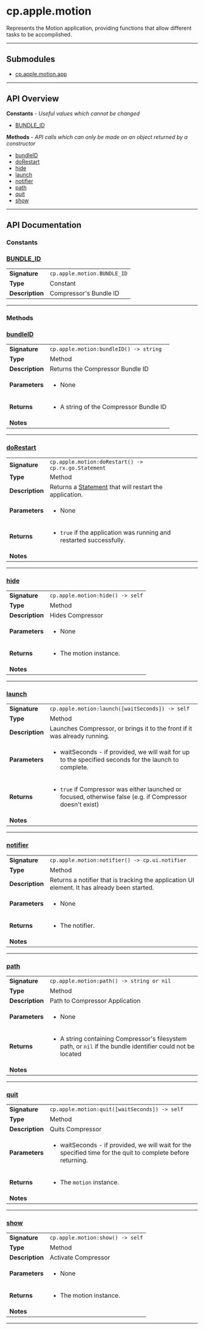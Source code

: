 # cp.apple.motion

Represents the Motion application, providing functions that allow different tasks to be accomplished.

---

## Submodules
 * [cp.apple.motion.app](cp.apple.motion.app.md)

---

## API Overview
**Constants** - _Useful values which cannot be changed_
 * [BUNDLE_ID](#bundle_id)

**Methods** - _API calls which can only be made on an object returned by a constructor_
 * [bundleID](#bundleid)
 * [doRestart](#dorestart)
 * [hide](#hide)
 * [launch](#launch)
 * [notifier](#notifier)
 * [path](#path)
 * [quit](#quit)
 * [show](#show)


---

## API Documentation

### Constants


### [BUNDLE_ID](#bundle_id)

|                                             |                                                                                     |
| --------------------------------------------|-------------------------------------------------------------------------------------|
| **Signature**                               | `cp.apple.motion.BUNDLE_ID`                                                                    |
| **Type**                                    | Constant                                                                     |
| **Description**                             | Compressor's Bundle ID                                                                     |

---
### Methods


### [bundleID](#bundleid)

|                                             |                                                                                     |
| --------------------------------------------|-------------------------------------------------------------------------------------|
| **Signature**                               | `cp.apple.motion:bundleID() -> string`                                                                    |
| **Type**                                    | Method                                                                     |
| **Description**                             | Returns the Compressor Bundle ID                                                                     |
| **Parameters**                              | <ul><li>None</li></ul> |
| **Returns**                                 | <ul><li>A string of the Compressor Bundle ID</li></ul>          |
| **Notes**                                   | <ul></ul>                |

---

### [doRestart](#dorestart)

|                                             |                                                                                     |
| --------------------------------------------|-------------------------------------------------------------------------------------|
| **Signature**                               | `cp.apple.motion:doRestart() -> cp.rx.go.Statement`                                                                    |
| **Type**                                    | Method                                                                     |
| **Description**                             | Returns a [Statement](cp.rx.go.Statement.md) that will restart the application.                                                                     |
| **Parameters**                              | <ul><li>None</li></ul> |
| **Returns**                                 | <ul><li>`true` if the application was running and restarted successfully.</li></ul>          |
| **Notes**                                   | <ul></ul>                |

---

### [hide](#hide)

|                                             |                                                                                     |
| --------------------------------------------|-------------------------------------------------------------------------------------|
| **Signature**                               | `cp.apple.motion:hide() -> self`                                                                    |
| **Type**                                    | Method                                                                     |
| **Description**                             | Hides Compressor                                                                     |
| **Parameters**                              | <ul><li>None</li></ul> |
| **Returns**                                 | <ul><li>The motion instance.</li></ul>          |
| **Notes**                                   | <ul></ul>                |

---

### [launch](#launch)

|                                             |                                                                                     |
| --------------------------------------------|-------------------------------------------------------------------------------------|
| **Signature**                               | `cp.apple.motion:launch([waitSeconds]) -> self`                                                                    |
| **Type**                                    | Method                                                                     |
| **Description**                             | Launches Compressor, or brings it to the front if it was already running.                                                                     |
| **Parameters**                              | <ul><li>waitSeconds      - if provided, we will wait for up to the specified seconds for the launch to complete.</li></ul> |
| **Returns**                                 | <ul><li>`true` if Compressor was either launched or focused, otherwise false (e.g. if Compressor doesn't exist)</li></ul>          |
| **Notes**                                   | <ul></ul>                |

---

### [notifier](#notifier)

|                                             |                                                                                     |
| --------------------------------------------|-------------------------------------------------------------------------------------|
| **Signature**                               | `cp.apple.motion:notifier() -> cp.ui.notifier`                                                                    |
| **Type**                                    | Method                                                                     |
| **Description**                             | Returns a notifier that is tracking the application UI element. It has already been started.                                                                     |
| **Parameters**                              | <ul><li>None</li></ul> |
| **Returns**                                 | <ul><li>The notifier.</li></ul>          |
| **Notes**                                   | <ul></ul>                |

---

### [path](#path)

|                                             |                                                                                     |
| --------------------------------------------|-------------------------------------------------------------------------------------|
| **Signature**                               | `cp.apple.motion:path() -> string or nil`                                                                    |
| **Type**                                    | Method                                                                     |
| **Description**                             | Path to Compressor Application                                                                     |
| **Parameters**                              | <ul><li>None</li></ul> |
| **Returns**                                 | <ul><li>A string containing Compressor's filesystem path, or `nil` if the bundle identifier could not be located</li></ul>          |
| **Notes**                                   | <ul></ul>                |

---

### [quit](#quit)

|                                             |                                                                                     |
| --------------------------------------------|-------------------------------------------------------------------------------------|
| **Signature**                               | `cp.apple.motion:quit([waitSeconds]) -> self`                                                                    |
| **Type**                                    | Method                                                                     |
| **Description**                             | Quits Compressor                                                                     |
| **Parameters**                              | <ul><li>waitSeconds  - if provided, we will wait for the specified time for the quit to complete before returning.</li></ul> |
| **Returns**                                 | <ul><li>The `motion` instance.</li></ul>          |
| **Notes**                                   | <ul></ul>                |

---

### [show](#show)

|                                             |                                                                                     |
| --------------------------------------------|-------------------------------------------------------------------------------------|
| **Signature**                               | `cp.apple.motion:show() -> self`                                                                    |
| **Type**                                    | Method                                                                     |
| **Description**                             | Activate Compressor                                                                     |
| **Parameters**                              | <ul><li>None</li></ul> |
| **Returns**                                 | <ul><li>The motion instance.</li></ul>          |
| **Notes**                                   | <ul></ul>                |

---
